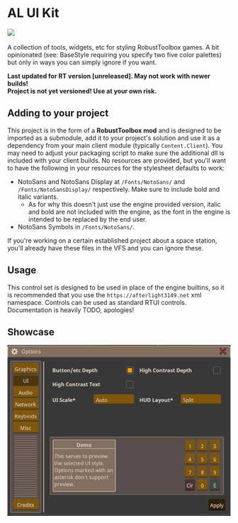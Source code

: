 ﻿# AL UI Kit
[![](https://dcbadge.vercel.app/api/server/stVhj3dvCk)](https://discord.gg/stVhj3dvCk)

A collection of tools, widgets, etc for styling RobustToolbox games. A bit opinionated (see: BaseStyle requiring you specify two five color palettes) but only in ways you can simply ignore if you want.

**Last updated for RT version \[unreleased\]. May not work with newer builds!**<br/>
**Project is not yet versioned! Use at your own risk.**

## Adding to your project
This project is in the form of a **RobustToolbox mod** and is designed to be imported as a submodule, add it to your project's solution and use it as a dependency from your main client module (typically `Content.Client`). You may need to adjust your packaging script to make sure the additional dll is included with your client builds.
No resources are provided, but you'll want to have the following in your resources for the stylesheet defaults to work:
- NotoSans and NotoSans Display at `/Fonts/NotoSans/` and `/Fonts/NotoSansDisplay/` respectively. Make sure to include bold and italic variants.
  - As for why this doesn't just use the engine provided version, italic and bold are not included with the engine, as the font in the engine is intended to be replaced by the end user.
- NotoSans Symbols in `/Fonts/NotoSans/`.

If you're working on a certain established project about a space station, you'll already have these files in the VFS and you can ignore these.

## Usage
This control set is designed to be used in place of the engine builtins, so it is recommended that you use the `https://afterlight3149.net` xml namespace. Controls can be used as standard RTUI controls.
Documentation is heavily TODO, apologies!

## Showcase
![img.png](/readme_assets/img.png)
